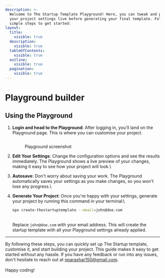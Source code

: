 ```yaml
---
description: >-
  Welcome to The Startup Template Playground! Here, you can tweak and preview
  your project settings live before generating your final template. Follow these
  simple steps to get started:
layout:
  title:
    visible: true
  description:
    visible: true
  tableOfContents:
    visible: true
  outline:
    visible: true
  pagination:
    visible: true
---
```


# Playground builder

## **Using the Playground**

1.  **Login and head to the Playground**: After logging in, you'll land on the Playground page. This is where you can customise your project.

    <figure><picture><source srcset="../.gitbook/assets/Screenshot 2024-05-24 at 12.35.08 PM.png" media="(prefers-color-scheme: dark)"><img src="../.gitbook/assets/Screenshot 2024-05-24 at 12.36.53 PM.png" alt=""></picture><figcaption><p>Playground screenshot</p></figcaption></figure>
2. **Edit Your Settings**: Change the configuration options and see the results immediately. The Playground shows a live preview of your changes, making it easy to see how your project will look.\

3. **Autosave**: Don't worry about saving your work. The Playground automatically saves your settings as you make changes, so you won't lose any progress.\

4.  **Generate Your Project**: Once you're happy with your settings, generate your project by running this command in your terminal:\


    ```bash
    npx create-thestartuptemplate --email=john@doe.com
    ```

    \
    Replace `john@doe.com` with your email address. This will create the startup template with all your Playground settings already applied.

***

By following these steps, you can quickly set up The Startup template, customise it, and start building your project. This guide makes it easy to get started without any hassle. If you have any feedback or run into any issues, don't hesitate to reach out at [nparashar150@gmail.com](mailto:nparashar150@gmail.com). \
\
Happy coding!
